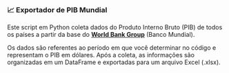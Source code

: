 ### 📈 Exportador de PIB Mundial

Este script em Python coleta dados do Produto Interno Bruto (PIB) de todos os países a partir da base do [**World Bank Group**](https://data.worldbank.org/indicator/NY.GDP.MKTP.CD?end=2023&start=2009) (Banco Mundial).

Os dados são referentes ao período em que você determinar no código e representam o PIB em dólares. Após a coleta, as informações são organizadas em um DataFrame e exportadas para um arquivo Excel (.xlsx).
